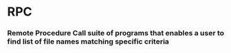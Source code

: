 # RPC
### Remote Procedure Call suite of programs that enables a user to find list of file names matching specific criteria

